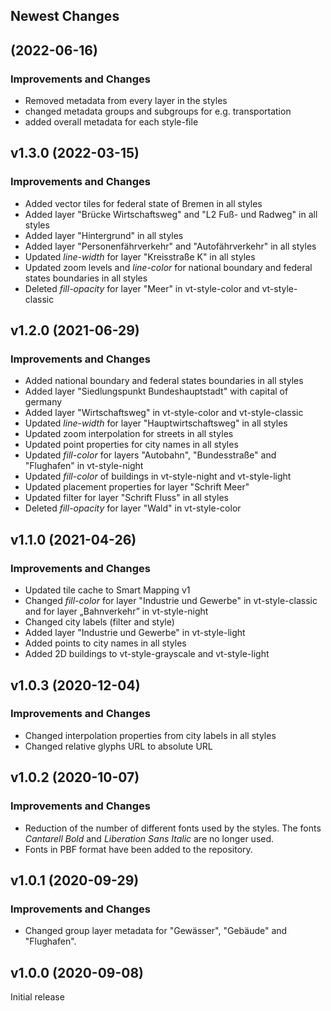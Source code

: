 ## Newest Changes

## (2022-06-16)
### Improvements and Changes
* Removed metadata from every layer in the styles
* changed metadata groups and subgroups for e.g. transportation 
* added overall metadata for each style-file


## v1.3.0 (2022-03-15)
### Improvements and Changes
* Added vector tiles for federal state of Bremen in all styles
* Added layer "Brücke Wirtschaftsweg" and "L2 Fuß- und Radweg" in all styles
* Added layer "Hintergrund" in all styles
* Added layer "Personenfährverkehr" and "Autofährverkehr" in all styles
* Updated _line-width_ for layer "Kreisstraße K" in all styles
* Updated zoom levels and _line-color_ for national boundary and federal states boundaries in all styles
* Deleted _fill-opacity_ for layer "Meer" in vt-style-color and vt-style-classic

## v1.2.0 (2021-06-29)
### Improvements and Changes
* Added national boundary and federal states boundaries in all styles
* Added layer "Siedlungspunkt Bundeshauptstadt" with capital of germany
* Added layer "Wirtschaftsweg" in vt-style-color and vt-style-classic
* Updated _line-width_ for layer "Hauptwirtschaftsweg" in all styles
* Updated zoom interpolation for streets in all styles
* Updated point properties for city names in all styles
* Updated _fill-color_ for layers "Autobahn", "Bundesstraße" and "Flughafen" in vt-style-night
* Updated _fill-color_ of buildings in vt-style-night and vt-style-light
* Updated placement properties for layer "Schrift Meer"
* Updated filter for layer "Schrift Fluss" in all styles
* Deleted _fill-opacity_ for layer "Wald" in vt-style-color

## v1.1.0 (2021-04-26)
### Improvements and Changes
* Updated tile cache to Smart Mapping v1
* Changed _fill-color_ for layer "Industrie und Gewerbe" in vt-style-classic and for layer „Bahnverkehr” in vt-style-night
* Changed city labels (filter and style)
* Added layer "Industrie und Gewerbe" in vt-style-light
* Added points to city names in all styles
* Added 2D buildings to vt-style-grayscale and vt-style-light

## v1.0.3 (2020-12-04)
### Improvements and Changes
* Changed interpolation properties from city labels in all styles
* Changed relative glyphs URL to absolute URL

## v1.0.2 (2020-10-07)
### Improvements and Changes
* Reduction of the number of different fonts used by the styles. The fonts _Cantarell Bold_ and _Liberation Sans Italic_ are no longer used.
* Fonts in PBF format have been added to the repository.

## v1.0.1 (2020-09-29)
### Improvements and Changes
* Changed group layer metadata for "Gewässer", "Gebäude" and "Flughafen".

## v1.0.0 (2020-09-08)
Initial release